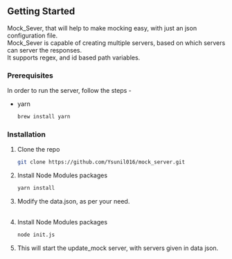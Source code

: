 <!-- GETTING STARTED -->
## Getting Started

Mock_Sever, that will help to make mocking easy, with just an json configuration file.
<br>
Mock_Sever is capable of creating multiple servers, based on which servers can server the responses. <br>
It supports regex, and id based path variables.

### Prerequisites

In order to run the server, follow the steps - 
* yarn
  ```sh
  brew install yarn
  ```

### Installation

1. Clone the repo
   ```sh
   git clone https://github.com/Ysunil016/mock_server.git
   ```
2. Install Node Modules packages
   ```sh
   yarn install
   ```
3. Modify the data.json, as per your need. <br><br>
4. Install Node Modules packages
   ```sh
   node init.js
   ```
   
5. This will start the update_mock server, with servers given in data json.